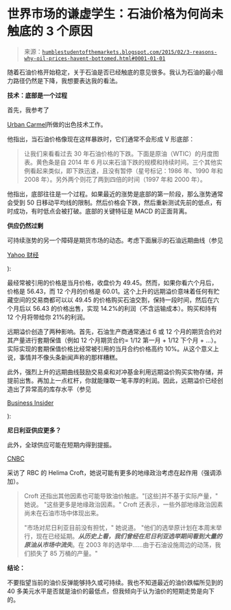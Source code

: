 <!--yml

类别：未分类

日期：2024-05-18 03:25:32

-->

# 世界市场的谦虚学生：石油价格为何尚未触底的 3 个原因

> 来源：[`humblestudentofthemarkets.blogspot.com/2015/02/3-reasons-why-oil-prices-havent-bottomed.html#0001-01-01`](https://humblestudentofthemarkets.blogspot.com/2015/02/3-reasons-why-oil-prices-havent-bottomed.html#0001-01-01)

随着石油价格开始稳定，关于石油是否已经触底的意见很多。我认为石油的最小阻力路径仍然是下降，我想要表达我的看法。

**技术：底部是一个过程**

首先，我参考了

[Urban Carmel](http://fat-pitch.blogspot.com/2015/02/what-to-look-for-when-price-of-oil.html?spref=tw)所做的出色技术工作。

他指出，当石油价格像现在这样暴跌时，它们通常不会形成 V 形底部：

> 让我们来看看过去 30 年石油价格的下跌。下面是原油（WTIC）的月度图表。黄色条是自 2014 年 6 月以来石油下跌的规模和持续时间。三个其他实例看起来类似，即下跌迅速，且没有暂停（星号标记：1986 年、1990 年和 2008 年）。另外两个则花了两到四倍的时间（1997 年和 2000 年）。

他指出，底部往往是一个过程。如果最近的涨势是底部的第一阶段，那么涨势通常会受到 50 日移动平均线的限制。然后价格会下跌，然后重新测试先前的低点，有时成功，有时低点会被打破。底部的关键特征是 MACD 的正面背离。

**供应仍然过剩**

可持续涨势的另一个障碍是期货市场的动态。考虑下面展示的石油远期曲线（参见

[Yahoo 财经](http://finance.yahoo.com/q/fc?s=CLH15.NYM+Futures+Chain)

):

最经常被引用的价格是当月价格，收盘价为 49.45。然而，如果你看六个月后，价格是 56.43，而 12 个月的价格是 60.01。这个上升的远期溢价意味着任何有贮藏空间的交易商都可以以 49.45 的价格购买石油交割，保持一段时间，然后在六个月后以 56.43 的价格出售，实现 14.2%的利润（不含运输成本）。购买和持有 12 个月将带给你 21%的利润。

远期溢价创造了两种影响。首先，石油生产商通常通过 6 或 12 个月的期货合约对其产量进行套期保值（例如 12 个月期货合约= 1/12 第一月 + 1/12 下个月 + ...）。实际实现的套期保值价格比经常被引用的当月合约价格高约 10%。从这个意义上说，事情并不像头条新闻声称的那样糟糕。

此外，强烈上升的远期曲线鼓励交易桌和对冲基金利用远期溢价购买实物存储，并提前出售。再加上一点杠杆，你就能赚取一笔丰厚的利润。因此，远期溢价已经创造出了异常高的库存水平（参见

[Business Insider](http://www.businessinsider.com/markets-chart-of-the-day-february-11-2015-2)

):

**尼日利亚供应更多？**

此外，全球供应可能在短期内得到提振。

[CNBC](http://www.cnbc.com/id/102417058)

采访了 RBC 的 Helima Croft，她说可能有更多的地缘政治考虑在起作用（强调添加）。

> Croft 还指出其他因素也可能导致油价触底。"[这些]并不基于实际产量，" 她说。 "这些更多是地缘政治因素。" Croft 还表示，一些外部地缘政治因素尚未在石油市场中体现出来。
> 
> "市场对尼日利亚目前没有担忧，" 她说道。 "他们的选举原计划在本周末举行，现在已经延期。***从历史上看，我们曾经在尼日利亚选举期间看到大量的原油从市场中流失***。在 2003 年的选举中……由于石油设施周边的动荡，我们损失了 85 万桶的产量。"

**结论：**

不要指望当前的油价反弹能够持久或可持续。我也不知道最近的油价跌幅所见到的 40 多美元水平是否就是油价的最低点，但我倾向于认为油价的短期走势是向下的。
